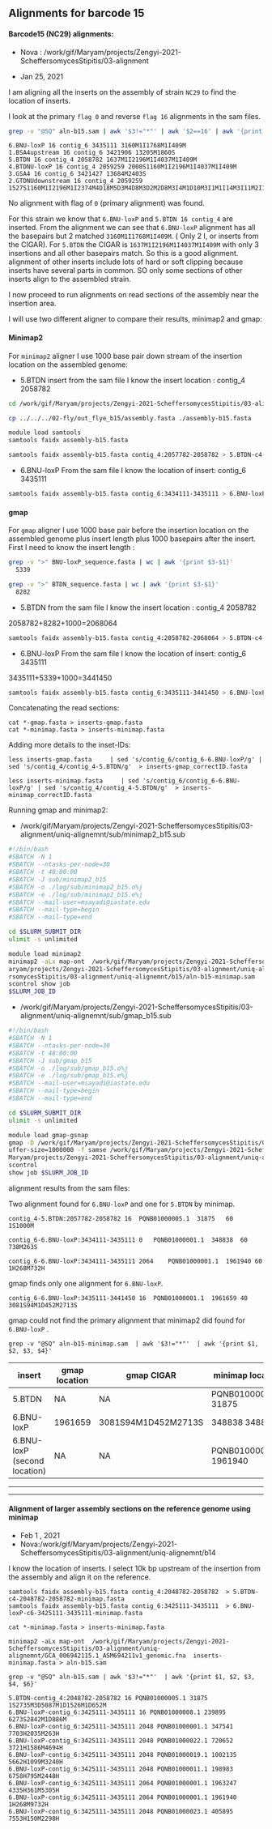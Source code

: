 ## Alignments for barcode 15

####  Barcode15 (NC29) alignments:

* Nova : /work/gif/Maryam/projects/Zengyi-2021-ScheffersomycesStipitis/03-alignment

* Jan 25, 2021

I am aligning all the inserts on the assembly of strain `NC29` to find the location of inserts.


I look at the primary `flag 0` and reverse `flag 16` alignments in the sam files.


```bash
grep -v "@SQ" aln-b15.sam | awk '$3!="*"' | awk '$2==16' | awk '{print $1, $2, $3, $4, $6}'
```
```
6.BNU-loxP 16 contig_6 3435111 3160M1I1768M1I409M
1.BSA4upstream 16 contig_6 3421906 13205M1860S
5.BTDN 16 contig_4 2058782 1637M1I2196M1I4037M1I409M
4.BTDNU-loxP 16 contig_4 2059259 2000S1160M1I2196M1I4037M1I409M
3.GSA4 16 contig_6 3421427 13684M2403S
2.GTDNUdownstream 16 contig_4 2059259 1527S1160M1I2196M1I2374M4D18M5D3M4D8M3D2M2D8M3I4M1D10M3I1M1I14M3I11M2I11M4I5M1I7M1I4M3I1M1D4M2I2M1I10M2D15M1I4M1I8M2I8M3D6M3D9M1D5M1D1M1D3M2I3M4D2M1D2M4D4M1I22M1D6M2I1M2I11M1I11M1D2M2I6M6I2M1D524M2D3M2I182M605S
```

No alignment with flag of `0` (primary alignment) was found.

For this strain we know that `6.BNU-loxP` and `5.BTDN 16 contig_4` are inserted. From the alignment we can see that `6.BNU-loxP` alignment has all the basepairs but 2 matched `3160M1I1768M1I409M`. ( Only 2 I, or inserts from the CIGAR).
For `5.BTDN` the CIGAR is `1637M1I2196M1I4037M1I409M` with only 3 insertions and all other basepairs match. So this is a good alignment.
alignment of other inserts include lots of hard or soft clipping because inserts have several parts in common. SO only some sections of other inserts align to the assembled strain.

I now proceed to run alignments on read sections of the assembly near the insertion area.

I will use two different aligner to compare their results, minimap2 and gmap:

#### Minimap2

For `minimap2` aligner I use 1000 base pair down stream of the insertion location on the assembled genome:

* 5.BTDN insert
from the sam file I know the insert location : contig_4 2058782


```bash
cd /work/gif/Maryam/projects/Zengyi-2021-ScheffersomycesStipitis/03-alignment/uniq-alignemnt/b15

cp ../../../02-fly/out_flye_b15/assembly.fasta ./assembly-b15.fasta

module load samtools
samtools faidx assembly-b15.fasta

samtools faidx assembly-b15.fasta contig_4:2057782-2058782 > 5.BTDN-c4-2057782-2058782-minimap.fasta
```

* 6.BNU-loxP
From the sam file I know the location of insert: contig_6 3435111

```bash
samtools faidx assembly-b15.fasta contig_6:3434111-3435111 > 6.BNU-loxP-c4-3434111-3435111-minimap.fasta
```

#### gmap

For `gmap` aligner I use 1000 base pair before the insertion location on the assembled genome plus insert length plus 1000 basepairs after the insert. First I need to know the insert length :

```bash
grep -v ">" BNU-loxP_sequence.fasta | wc | awk '{print $3-$1}'
  5339

grep -v ">" BTDN_sequence.fasta | wc | awk '{print $3-$1}'
  8282
```

* 5.BTDN
from the sam file I know the insert location : contig_4 2058782

2058782+8282+1000=2068064

```bash
samtools faidx assembly-b15.fasta contig_4:2058782-2068064 > 5.BTDN-c4-2058782-2068064-gmap.fasta
```

* 6.BNU-loxP
From the sam file I know the location of insert: contig_6 3435111

3435111+5339+1000=3441450

```bash
samtools faidx assembly-b15.fasta contig_6:3435111-3441450 > 6.BNU-loxP-c6-3435111-3441450-gmap.fasta
```

Concatenating the read sections:

```
cat *-gmap.fasta > inserts-gmap.fasta
cat *-minimap.fasta > inserts-minimap.fasta
```

Adding more details to the inset-IDs:
```
less inserts-gmap.fasta     | sed 's/contig_6/contig_6-6.BNU-loxP/g' | sed 's/contig_4/contig_4-5.BTDN/g'  > inserts-gmap_correctID.fasta

less inserts-minimap.fasta     | sed 's/contig_6/contig_6-6.BNU-loxP/g' | sed 's/contig_4/contig_4-5.BTDN/g'  > inserts-minimap_correctID.fasta
```

Running gmap and minimap2:


*  /work/gif/Maryam/projects/Zengyi-2021-ScheffersomycesStipitis/03-alignment/uniq-alignemnt/sub/minimap2_b15.sub

```bash
#!/bin/bash
#SBATCH -N 1
#SBATCH --ntasks-per-node=30
#SBATCH -t 48:00:00
#SBATCH -J sub/minimap2_b15
#SBATCH -o ./log/sub/minimap2_b15.o%j  
#SBATCH -e ./log/sub/minimap2_b15.e%j
#SBATCH --mail-user=msayadi@iastate.edu  
#SBATCH --mail-type=begin
#SBATCH --mail-type=end

cd $SLURM_SUBMIT_DIR
ulimit -s unlimited

module load minimap2
minimap2 -aLx map-ont  /work/gif/Maryam/projects/Zengyi-2021-ScheffersomycesStipitis/03-alignment/uniq-alignemnt/GCA_006942115.1_ASM694211v1_genomic.fna /work/gif/M
aryam/projects/Zengyi-2021-ScheffersomycesStipitis/03-alignment/uniq-alignemnt/b15/inserts-minimap_correctID.fasta   > /work/gif/Maryam/projects/Zengyi-2021-Scheffe
rsomycesStipitis/03-alignment/uniq-alignemnt/b15/aln-b15-minimap.sam
scontrol show job
$SLURM_JOB_ID
```

*  /work/gif/Maryam/projects/Zengyi-2021-ScheffersomycesStipitis/03-alignment/uniq-alignemnt/sub/gmap_b15.sub

```bash
#!/bin/bash
#SBATCH -N 1
#SBATCH --ntasks-per-node=30
#SBATCH -t 48:00:00
#SBATCH -J sub/gmap_b15
#SBATCH -o ./log/sub/gmap_b15.o%j  
#SBATCH -e ./log/sub/gmap_b15.e%j
#SBATCH --mail-user=msayadi@iastate.edu  
#SBATCH --mail-type=begin
#SBATCH --mail-type=end

cd $SLURM_SUBMIT_DIR
ulimit -s unlimited

module load gmap-gsnap
gmap -D /work/gif/Maryam/projects/Zengyi-2021-ScheffersomycesStipitis/03-alignment/uniq-alignemnt  -d ScheffStipDB -B 5 -t 30 --input-buffer-size=1000000 --output-b
uffer-size=1000000 -f samse /work/gif/Maryam/projects/Zengyi-2021-ScheffersomycesStipitis/03-alignment/uniq-alignemnt/b15/inserts-gmap_correctID.fasta  > /work/gif/
Maryam/projects/Zengyi-2021-ScheffersomycesStipitis/03-alignment/uniq-alignemnt/b15/b15-gmap.sam
scontrol
show job $SLURM_JOB_ID
```

alignment results from the sam files:

Two alignment found for `6.BNU-loxP` and one for `5.BTDN` by minimap.

```
contig_4-5.BTDN:2057782-2058782	16	PQNB01000005.1	31875	60	1S1000M

contig_6-6.BNU-loxP:3434111-3435111	0	PQNB01000001.1	348838	60	738M263S

contig_6-6.BNU-loxP:3434111-3435111	2064	PQNB01000001.1	1961940	60	1H268M732H
```
gmap finds only one alignment for `6.BNU-loxP`.

```
contig_6-6.BNU-loxP:3435111-3441450	16	PQNB01000001.1	1961659	40	3081S94M1D452M2713S
```
gmap could not find the primary alignment that minimap2 did found for `6.BNU-loxP` .

```
grep -v "@SQ" aln-b15-minimap.sam  | awk '$3!="*"'  | awk '{print $1, $2, $3, $4}'
```

| insert | gmap location | gmap CIGAR|  minimap location | minimap CIGAR|
| --- | --- | --- | ---| ---|
|5.BTDN | NA |NA|PQNB01000005.1 31875 | 1S1000M |
|6.BNU-loxP  |1961659| 3081S94M1D452M2713S |348838 348838|738M263S|
|6.BNU-loxP  (second location)| NA| NA| PQNB01000001.1 1961940 | 1H268M732H |


--------
--------
#### Alignment of larger assembly sections on the reference genome using minimap

* Feb 1 , 2021
* Nova:/work/gif/Maryam/projects/Zengyi-2021-ScheffersomycesStipitis/03-alignment/uniq-alignemnt/b14

I know the location of inserts. I select 10k bp upstream of the insertion from the assembly and align it on the reference.

```
samtools faidx assembly-b15.fasta contig_4:2048782-2058782  > 5.BTDN-c4-2048782-2058782-minimap.fasta
samtools faidx assembly-b15.fasta contig_6:3425111-3435111  > 6.BNU-loxP-c6-3425111-3435111-minimap.fasta

cat *-minimap.fasta > inserts-minimap.fasta

minimap2 -aLx map-ont  /work/gif/Maryam/projects/Zengyi-2021-ScheffersomycesStipitis/03-alignment/uniq-alignemnt/GCA_006942115.1_ASM694211v1_genomic.fna  inserts-minimap.fasta > aln-b15.sam

grep -v "@SQ" aln-b15.sam | awk '$3!="*"'  | awk '{print $1, $2, $3, $4, $6}'
```
```
5.BTDN-contig_4:2048782-2058782 16 PQNB01000005.1 31875 1S2735M3D5087M1D1526M1D652M
6.BNU-loxP-contig_6:3425111-3435111 16 PQNB01000008.1 239895 6273S2842M1D886M
6.BNU-loxP-contig_6:3425111-3435111 2048 PQNB01000001.1 347541 7703H2035M263H
6.BNU-loxP-contig_6:3425111-3435111 2048 PQNB01000022.1 720652 3721H1586M4694H
6.BNU-loxP-contig_6:3425111-3435111 2048 PQNB01000019.1 1002135 5662H1099M3240H
6.BNU-loxP-contig_6:3425111-3435111 2048 PQNB01000011.1 198983 6758H795M2448H
6.BNU-loxP-contig_6:3425111-3435111 2064 PQNB01000001.1 1963247 4335H361M5305H
6.BNU-loxP-contig_6:3425111-3435111 2064 PQNB01000001.1 1961940 1H268M9732H
6.BNU-loxP-contig_6:3425111-3435111 2048 PQNB01000023.1 405895 7553H150M2298H
```
